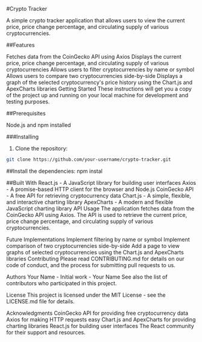#Crypto Tracker

A simple crypto tracker application that allows users to view the current price, price change percentage, and circulating supply of various cryptocurrencies.

##Features

Fetches data from the CoinGecko API using Axios
Displays the current price, price change percentage, and circulating supply of various cryptocurrencies
Allows users to filter cryptocurrencies by name or symbol
Allows users to compare two cryptocurrencies side-by-side
Displays a graph of the selected cryptocurrency's price history using the Chart.js and ApexCharts libraries
Getting Started
These instructions will get you a copy of the project up and running on your local machine for development and testing purposes.

##Prerequisites

Node.js and npm installed

###Installing

1. Clone the repository:
  ```bash
  git clone https://github.com/your-username/crypto-tracker.git
```

##Install the dependencies:
npm instal

##Built With
React.js - A JavaScript library for building user interfaces
Axios - A promise-based HTTP client for the browser and Node.js
CoinGecko API - A free API for retrieving cryptocurrency data
Chart.js - A simple, flexible, and interactive charting library
ApexCharts - A modern and flexible JavaScript charting library
API Usage
The application fetches data from the CoinGecko API using Axios. The API is used to retrieve the current price, price change percentage, and circulating supply of various cryptocurrencies.

Future Implementations
Implement filtering by name or symbol
Implement comparison of two cryptocurrencies side-by-side
Add a page to view graphs of selected cryptocurrencies using the Chart.js and ApexCharts libraries
Contributing
Please read CONTRIBUTING.md for details on our code of conduct, and the process for submitting pull requests to us.

Authors
Your Name - Initial work - Your Name
See also the list of contributors who participated in this project.

License
This project is licensed under the MIT License - see the LICENSE.md file for details.

Acknowledgments
CoinGecko API for providing free cryptocurrency data
Axios for making HTTP requests easy
Chart.js and ApexCharts for providing charting libraries
React.js for building user interfaces
The React community for their support and resources.

